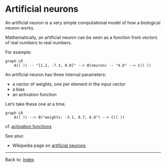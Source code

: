# Artificial neurons

An artificial neuron is a very simple computational model of how a biological neuron works.

Mathematically, an artificial neuron can be seen as a function from vectors of real numbers to real numbers.

For example:

```mermaid
graph LR
    A(( )) -- "[1.2, -7.3, 0.8]" --> B(neuron) -- "4.6" --> C(( ))
```

An artificial neuron has three internal parameters:
- a vector of weights, one per element in the input vector
- a bias
- an activation function

Let’s take these one at a time.

```mermaid
graph LR
    A(( )) --> B("weights: -3.1, 0.7, 6.0") --> C(( ))
```



cf. [activation functions](activation_functions.md)

See also:
- Wikipedia page on [artificial neurons](https://en.wikipedia.org/wiki/Artificial_neuron)

----

Back to: [Index](index.md)
